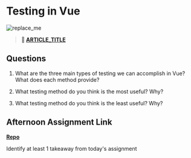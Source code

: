 # Testing in Vue

![replace_me](https://codeworks.blob.core.windows.net/public/assets/img/illustrations/placeholder.svg)

> **📖 [ARTICLE_TITLE](https://codeworksacademy.com/fs-student-guide/resources/wk1/REPLACE_ME/)**

## Questions

1. What are the three main types of testing we can accomplish in Vue? What does each method provide?

2. What testing method do you think is the most useful? Why?

3. What testing method do you think is the least useful? Why?

## Afternoon Assignment Link

**[Repo](https://github.com/{{ghname}}/<ASSIGNMENT_REPO>)**

Identify at least 1 takeaway from today's assignment
